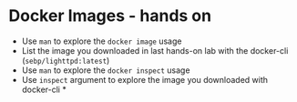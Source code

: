 # Docker Images - hands on

* Use `man` to explore the `docker image` usage
* List the image you downloaded in last hands-on lab with the docker-cli (`sebp/lighttpd:latest`)
* Use `man` to explore the `docker inspect` usage
* Use `inspect` argument to explore the image you downloaded with docker-cli
	* 
<!--stackedit_data:
eyJoaXN0b3J5IjpbMzMwMDkyNzYwLC0xMjg4Mzg3NjYxLC0xNj
c5Njc5MjgxXX0=
-->